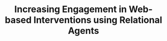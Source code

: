 ---
name: "Increasing Engagement In Web Based Interventions Using"
title: "Increasing Engagement in Web-based Interventions using Relational Agents"
project: null
event: "Society of Behavioral Medicine 2013 Annual Meeting (abstract)"
authors:
- name: "Bickmore, T."
- name: "Schulman, D."
- name: "Yin, L."
year: 2013
resources: null
external_url: null
draft: false
---